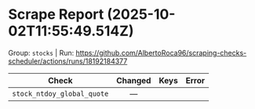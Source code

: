 # Scrape Report (2025-10-02T11:55:49.514Z)

Group: `stocks`  |  Run: https://github.com/AlbertoRoca96/scraping-checks-scheduler/actions/runs/18192184377

| Check | Changed | Keys | Error |
|---|:---:|:--|:--|
| `stock_ntdoy_global_quote` | — |  |  |

